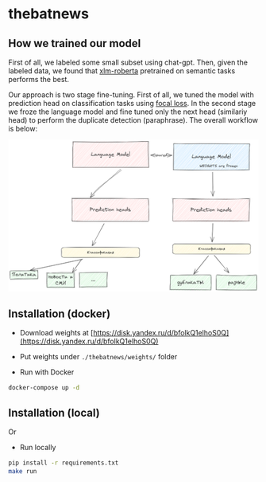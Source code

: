 # thebatnews

## How we trained our model

First of all, we labeled some small subset using chat-gpt. Then, given the labeled data, we found that <a href="https://huggingface.co/intfloat/multilingual-e5-base">xlm-roberta</a> pretrained on semantic tasks performs the best.

Our approach is two stage fine-tuning. First of all, we tuned the model with prediction head on classification tasks using <a href="https://arxiv.org/abs/1708.02002">focal loss</a>. In the second stage we froze the language model and fine tuned only the next head (similariy head) to perform the duplicate detection (paraphrase). The overall workflow is below:

![](./docs/ui.png)


## Installation (docker)
* Download weights at [https://disk.yandex.ru/d/bfolkQ1elhoS0Q](https://disk.yandex.ru/d/bfolkQ1elhoS0Q)
* Put weights under `./thebatnews/weights/` folder

* Run with Docker
```sh
docker-compose up -d
```

## Installation (local)

Or

* Run locally
```sh
pip install -r requirements.txt
make run
```